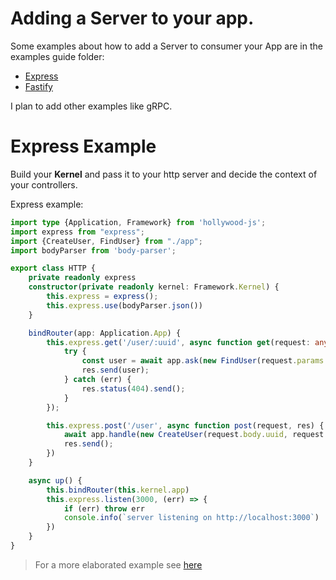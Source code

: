 # Adding a Server to your app.

Some examples about how to add a Server to consumer your App are in the examples guide folder:

- [Express](https://github.com/jorge07/hollywood/tree/master/examples/guide/chapter-4/express)
- [Fastify](https://github.com/jorge07/hollywood/tree/master/examples/guide/chapter-4/fastify)

I plan to add other examples like gRPC.

# Express Example

Build your **Kernel** and pass it to your http server and decide the context of your controllers.

Express example:

```typescript
import type {Application, Framework} from 'hollywood-js';
import express from "express";
import {CreateUser, FindUser} from "./app";
import bodyParser from 'body-parser';

export class HTTP {
    private readonly express
    constructor(private readonly kernel: Framework.Kernel) {
        this.express = express();
        this.express.use(bodyParser.json())
    }

    bindRouter(app: Application.App) {
        this.express.get('/user/:uuid', async function get(request: any, res) {
            try {
                const user = await app.ask(new FindUser(request.params.uuid));
                res.send(user);
            } catch (err) {
                res.status(404).send();
            }
        });

        this.express.post('/user', async function post(request, res) {
            await app.handle(new CreateUser(request.body.uuid, request.body.username));
            res.send();
        })
    }

    async up() {
        this.bindRouter(this.kernel.app)
        this.express.listen(3000, (err) => {
            if (err) throw err
            console.info(`server listening on http://localhost:3000`)
        })
    }
}
```

> For a more elaborated example see [here](https://github.com/jorge07/billing-api/tree/master/src/Apps/HTTP)

